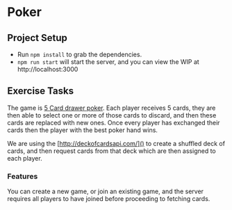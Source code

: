 # Poker

## Project Setup

- Run `npm install` to grab the dependencies.
- `npm run start` will start the server, and you can view the WIP at http://localhost:3000

## Exercise Tasks

The game is [5 Card drawer poker](https://en.wikipedia.org/wiki/Five-card_draw). Each player receives 5 cards, they are then able to select one or more of those cards to discard, and then these cards are replaced with new ones. Once every player has exchanged their cards then the player with the best poker hand wins.

We are using the [http://deckofcardsapi.com/]() to create a shuffled deck of cards, and then request cards from that deck which are then assigned to each player.

### Features

You can create a new game, or join an existing game, and the server requires all players to have joined before proceeding to fetching cards.


